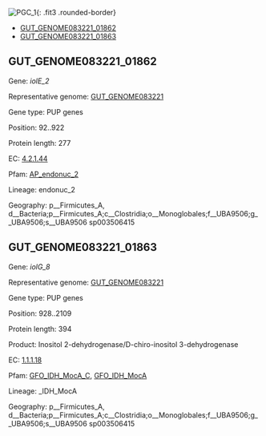 ![PGC_1](../static/images/Clusters_figure/PGC_1.jpg){: .fit3 .rounded-border}

<ul id="myTab" class="nav nav-tabs">
  <li class="active">
        <a href="#tab1" data-toggle="tab">GUT_GENOME083221_01862</a>
  </li>
<li><a href="#tab2" data-toggle="tab">GUT_GENOME083221_01863</a></li>
</ul>

<div id="myTabContent" class="tab-content">
  <div class="tab-pane fade in active" id="tab1">

<h2 id="GUT_GENOME083221_01862">GUT_GENOME083221_01862</h2>
<p>Gene: <em>iolE_2</em>
<p>Representative genome: <a href="Asia">GUT_GENOME083221</a></p>
<p>Gene type: PUP genes</p>
<p>Position: 92..922</p>
<p>Protein length: 277</p>
<p>EC: <a href="https://www.brenda-enzymes.org/enzyme.php?ecno=4.2.1.44">4.2.1.44</a></p>
<p>Pfam: <a href="http://pfam.xfam.org/family/AP_endonuc_2">AP_endonuc_2</a></p>

<p>Lineage: endonuc_2</p>
<p>Geography: p__Firmicutes_A, d__Bacteria;p__Firmicutes_A;c__Clostridia;o__Monoglobales;f__UBA9506;g__UBA9506;s__UBA9506 sp003506415</p>
  </div>

  <div class="tab-pane fade" id="tab2">

<h2 id="GUT_GENOME083221_01863">GUT_GENOME083221_01863</h2>
<p>Gene: <em>iolG_8</em></p>
<p>Representative genome: <a href="Asia">GUT_GENOME083221</a></p>
<p>Gene type: PUP genes</p>
<p>Position: 928..2109</p>
<p>Protein length: 394</p>
<p>Product: Inositol 2-dehydrogenase/D-chiro-inositol 3-dehydrogenase</p>
<p>EC: <a href="https://www.brenda-enzymes.org/enzyme.php?ecno=1.1.1.18">1.1.1.18</a></p>
<p>Pfam: <a href="http://pfam.xfam.org/family/GFO_IDH_MocA_C">GFO_IDH_MocA_C</a>, <a href="http://pfam.xfam.org/family/GFO_IDH_MocA">GFO_IDH_MocA</a></p>
<p>Lineage: _IDH_MocA</p>
<p>Geography: p__Firmicutes_A, d__Bacteria;p__Firmicutes_A;c__Clostridia;o__Monoglobales;f__UBA9506;g__UBA9506;s__UBA9506 sp003506415</p>

  </div>
</div>
